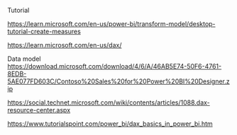 Tutorial

https://learn.microsoft.com/en-us/power-bi/transform-model/desktop-tutorial-create-measures

https://learn.microsoft.com/en-us/dax/


Data model </br>
https://download.microsoft.com/download/4/6/A/46AB5E74-50F6-4761-8EDB-5AE077FD603C/Contoso%20Sales%20for%20Power%20BI%20Designer.zip

https://social.technet.microsoft.com/wiki/contents/articles/1088.dax-resource-center.aspx

https://www.tutorialspoint.com/power_bi/dax_basics_in_power_bi.htm


